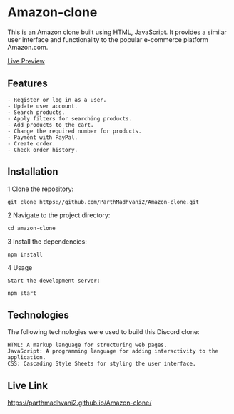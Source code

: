# Amazon-clone

This is an Amazon clone built using HTML, JavaScript. It provides a similar user interface and functionality to the popular e-commerce platform Amazon.com.

[Live Preview](https://parthmadhvani2.github.io/Amazon-clone/)

## Features

    - Register or log in as a user.
    - Update user account.
    - Search products.
    - Apply filters for searching products.
    - Add products to the cart.
    - Change the required number for products.
    - Payment with PayPal.
    - Create order.
    - Check order history. 

## Installation 

1 Clone the repository: <br>

    git clone https://github.com/ParthMadhvani2/Amazon-clone.git

2 Navigate to the project directory:


    cd amazon-clone

3 Install the dependencies:


    npm install

4 Usage

    Start the development server: 

    npm start 

## Technologies

The following technologies were used to build this Discord clone:

    HTML: A markup language for structuring web pages.
    JavaScript: A programming language for adding interactivity to the application.
    CSS: Cascading Style Sheets for styling the user interface.

## Live Link
https://parthmadhvani2.github.io/Amazon-clone/
